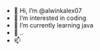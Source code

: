 - 👋 Hi, I’m @alwinkalex07
- 👀 I’m interested in coding
- 🌱 I’m currently learning java
- 💞️ ..
- 📫

<!---
alwinkalex07/alwinkalex07 is a ✨ special ✨ repository because its `README.md` (this file) appears on your GitHub profile.
You can click the Preview link to take a look at your changes.
--->
